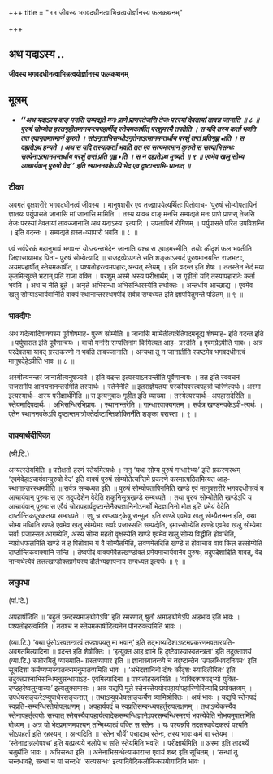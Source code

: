 +++
title = "११ जीवस्य भगवदधीनत्वाभिन्नत्वयोर्ज्ञानस्य फलकथनम्"

+++


## अथ यदाऽस्य ..

**जीवस्य भगवदधीनत्वाभिन्नत्वयोर्ज्ञानस्य फलकथनम्**

## **मूलम्**

- ***‘‘अथ यदाऽस्य वाङ् मनसि सम्पद्यते मनः प्राणे प्राणस्तेजसि तेजः परस्यां देवतायां तावन्न जानाति ॥ ८ ॥ पुरुषं सोम्योत हस्तगृहीतमानयन्त्यपहार्षीत् स्तेयमकार्षीत् परशुमस्मै तपतेति । स यदि तस्य कर्ता भवति तत एवानृतमात्मानं कुरुते । सोऽनृताभिसन्धोऽनृतेनाऽत्मानमन्तर्धाय परशुं तप्तं प्रतिगृह्ण •ाति । स दह्यतेऽथ हन्यते । अथ स यदि तस्याकर्ता भवति तत एव सत्यमात्मानं कुरुते स सत्याभिसन्धः सत्येनाऽत्मानमन्तर्धाय परशुं तप्तं प्रति गृह्ण •ति । स न दह्यतेऽथ मुच्यते ॥ ९ ॥ एवमेव खलु सोम्य आचार्यवान् पुरुषो वेद’’ इति स्थाननवकेऽपि भेद एव दृष्टान्ताभि-धानात् ॥***

### **टीका** 

अवगतं वृक्षशरीरे भगवदधीनत्वं जीवस्य । मानुषशरीर एव तज्ज्ञापयेत्यर्थितः पितोवाच- ‘पुरुषं सोम्योपतापिनं ज्ञातयः पर्युपासते जानासि मां जानासि मामिति । तस्य यावन्न वाङ् मनसि सम्पद्यते मनः प्राणे प्राणस् तेजसि तेजः परस्यां देवतायां तावज्जानाति अथ यदाऽस्य’ इत्यादि । उपतापिनं रोगिणम् । पर्युपासते परित उपविशन्ति । इति वदन्तः । सम्पद्यते ग्रस्त-व्यापारो भवति ॥ ८ ॥

एवं सर्वप्रेरकं महानुभावं भगवन्तं योऽत्यन्तभेदेन जानाति यश्च स एवाहमस्मीति, तयोः कीदृशं फल भवतीति जिज्ञासायामाह पिता- पुरुषं सोम्येत्यादि ॥ राजद्रव्येऽपगते सति शङ्काऽस्पदं पुरुषमानयन्ति राजभटाः, अयमपहार्षीत् स्तेयमकार्षीत् । पश्यतोहरत्वमपहारः,अन्यत् स्तेयम् । इति वदन्त इति शेषः । ततस्तेन नेदं मया कृतमित्युक्ते भटान् प्रति राजा वक्ति । परशुम् अस्मै अस्य परीक्षार्थम् । स गृहीतो यदि तस्यापहारादेः कर्ता भवति । अथ च नेति ब्रूते । अनृते अभिसन्धा अभिसन्धिरस्येति तथोक्तः । अन्तर्धाय आच्छाद्य । एवमेव खलु सोम्याऽचार्यवानिति वाक्यं स्थानान्तरस्थमपीदं सर्वत्र सम्बध्यत इति ज्ञापयितुमन्ते पठितम् ॥ ९ ॥

### **भावदीपः** 

अथ यदेत्यादिवाक्यस्य पूर्वशेषमाह- पुरुषं सोम्येति ॥ जानासि मामितीत्यत्रेतिपदमनूद्य शेषमाह- इति वदन्त इति ॥ पर्युपासत इति पूर्वेणान्वयः । वाचो मनसि सम्पत्तिर्नाम किमित्यत आह- ग्रस्तेति ॥ एवमग्रेऽपीति भावः । अत्र परदेवतया यावद् ग्रस्तकरणो न भवति तावज्जानाति । अन्यथा तु न जानातीति स्पष्टमेव भगवदधीनत्वं मानुषदेहेऽपीति भावः ॥ ८ ॥

अस्मीत्यनन्तरं जानातीत्यनुषज्यते । इति वदन्त इत्यस्याऽनयन्तीति पूर्वेणान्वयः । तत इति स्ववचनं राजसमीप आनयनानन्तरमिति तस्यार्थः । स्तेनेनेति ॥ इतराज्ञेयतया परकीयवस्त्वपहर्त्रा चोरेणेत्यर्थः। अस्मा इत्यस्यार्थः- अस्य परीक्षार्थमिति ॥ स इत्यनुवादः गृहीत इति व्याख्या । तस्येत्यस्यार्थः- अपहारादेरिति ॥ स्तेयमादिपदार्थः । अभिसन्धिरभिप्रायः । स्थानान्तरेति ॥ गान्धारवाक्यगतम् । सर्वत्र खण्डनवकेऽपी-त्यर्थः । एतेन स्थाननवकेऽपि दृष्टान्तमात्रोक्तेर्दाष्टान्तिकोक्तिर्नेति शङ्का परास्ता ॥ ९ ॥

### **वाक्यार्थदीपिका** 

(श्री.टि.)

अन्यत्स्तेयमिति ॥ परोक्षतो हरणं स्तेयमित्यर्थः । ननु ‘यथा सोम्य पुरुषं गन्धारेभ्यः’ इति प्रकरणस्थम् ‘एवमेवेहाऽचार्यवान्पुरुषो वेद’ इति वाक्यं पुरुषं सोम्योतेत्यन्तिमे प्रकरणे कस्मात्पठितमित्यत आह- स्थानान्तरस्थमपीति ॥ सर्वत्र सम्बध्यत इति ॥ पुरुषं सोम्योपतापिनमिति खण्डे एवं मानुषशरीरे भगवदधीनत्वं य आचार्यवान् पुरुषः स एव तदुपदेशेन वेदेति शकुनिसूत्रखण्डे सम्बध्यते । तथा पुरुषं सोम्योतेति खण्डेऽपि य आचार्यवान् पुरुषः स एवैवं चोरापहार्यदृष्टान्तेनैक्यज्ञानिनोऽनर्थो भेदज्ञानिनो मोक्ष इति प्रमेयं वेदेति दार्ष्टान्तिकपूरकतया सम्बध्यते । एषु च खण्डषट्केषु सन्मूला इति खण्डे एवमेव खलु सोम्यैतन्मन इति, यथा सोम्य मध्विति खण्डे एवमेव खलु सोम्येमाः सर्वाः प्रजास्सति सम्पद्येति, इमास्सोम्येति खण्डे एवमेव खलु सोम्येमाः सर्वाः प्रजास्सत आगम्येति, अस्य सोम्य महतो वृक्षस्येति खण्डे एवमेव खलु सोम्य विद्धीति होवाचेति, न्यग्रोधफलमिति खण्डे तं ह पितोवाच यं वै सोम्यैतमिति, लवणमेतदिति खण्डे तं होवाचात्र वाव किल तत्सोम्येति दार्ष्टान्तिकवाक्यानि सन्ति । तेष्वपीदं वाक्यमेवैतत्खण्डोक्तं प्रमेयमाचार्यवानेव पुरुषः, तदुपदेशादिति यावत्, वेद नान्यथेत्येवं तत्तत्खण्डोक्तप्रमेयस्य दौर्लभ्यज्ञापनाय सम्बध्यत इत्यर्थः ॥ ९ ॥

### **लघुप्रभा**

(पां.टि.)

अपहार्षीदिति ॥ ‘बहुलं छन्दस्यमाङ्योगेऽपि’ इति स्मरणात् श्रुतौ अमाङ्योगेऽपि अडभाव इति भावः । पश्यतोहरत्वमिति ॥ ततश्च न स्तेयमकार्षीदित्यनेन पौनरुक्त्यमिति भावः ।

(व्या.टि.) ‘यथा पुंसोऽस्वतन्त्रत्वं तज्ज्ञापयतु मा भवान्’ इति तद्भाष्यदिशाऽष्टमप्रकरणमवतारयति- अवगतमित्यादिना ॥ वदन्त इति शेषोक्तिः । ‘इत्युक्त आह ज्ञाने हि दृष्टैवास्यास्वतन्त्रता’ इति तदुक्ताशयं (व्या.टि.) स्फोरयितुं व्याख्याति- ग्रस्तव्यापार इति ॥ ज्ञानास्वातन्त्र्ये च तद्दृष्टान्तेन ‘उपलब्धिवदनियमः’ इति सूत्रदिशा कर्मण्यप्यस्वातन्त्र्यमनुमातव्यमिति भावः । ‘अभेदज्ञानिनो दोषः कीदृशः स्यादितीरितः’ इति तदुक्तप्रश्नाभिसन्धिमनुसन्धायाऽह- एवमित्यादिना ॥ पश्यतोहरत्वमिति ॥ ‘वाक्दिक्पश्यद्भ्यो युक्ति-दण्डहरेष्वलुग्वाच्यः’ इत्यलुक्समासः । अत्र यद्यपि मूले स्तेनस्तेययोरपहार्यापहारिणोरित्यादि प्रयोक्तव्यम् । उपधेयसङ्करेऽप्युपाधेरसङ्करात् । तथाऽप्युपधेयसाङ्कर्येण व्यामिश्रोक्तिः । अयं भावः । यद्यपि स्तेनपदं स्वप्रति-सम्बन्धिस्तेयोपलक्षणम् । अपहार्यपदं च स्वप्रतिसम्बन्ध्यपहर्तुरुपलक्षणम् । तथाऽप्येकस्यैव स्तेनापहर्तृत्वयोः सत्त्वात् स्तेयस्यैवापहार्यत्वादेकसम्बन्धिज्ञानेऽपरसम्बन्धिस्मरणं भवत्येवेति नोभयमुपात्तमिति बोध्यम् । अत्र यो भेदप्रमाणमपश्यन् तन्मिथ्यात्वं वक्ति स स्तेनः । यः पश्यन्नपि तदतत्त्वावेदकत्वं पश्यति सोऽपहर्ता इति रहस्यम् । अन्यदिति ॥ ‘स्तेन चौर्ये’ पचाद्यच् स्तेनः, तस्य भावः कर्म वा स्तेयम् । ‘स्तेनाद्यन्नलोपश्च’ इति यत्प्रत्यये नलोपे च सति स्तेयमिति भवति । परीक्षार्थमिति ॥ अस्मा इति तादर्थ्ये चतुर्थीति भावः । अभिसन्धा इति ॥ अनेनाभिसन्धेत्याकारान्त एवायं शब्द इति सूचितम् । ‘सन्धां तु सन्दधावहै, सन्धां च यां सन्दधे’ ‘सत्यसन्धः’ इत्यादिवैदिकलौकिकप्रयोगादिति भावः ।

